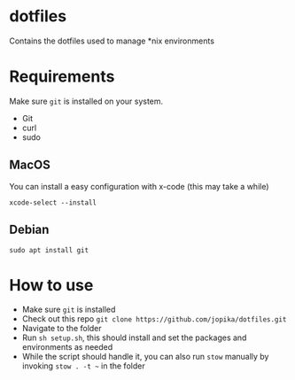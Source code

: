 # dotfiles
Contains the dotfiles used to manage *nix environments 

# Requirements
Make sure `git` is installed on your system.
- Git
- curl
- sudo

## MacOS
You can install a easy configuration with x-code (this may take a while)
```
xcode-select --install
```

## Debian
```
sudo apt install git
```

# How to use
- Make sure `git` is installed
- Check out this repo `git clone https://github.com/jopika/dotfiles.git`
- Navigate to the folder
- Run `sh setup.sh`, this should install and set the packages and environments as needed
- While the script should handle it, you can also run `stow` manually by invoking `stow . -t ~` in the folder
